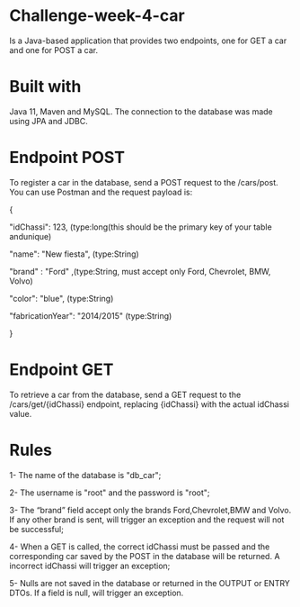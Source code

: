 # Challenge-week-4-car
 Is a Java-based application that provides two endpoints, one for GET a car and one for POST a car.
# Built with
Java 11, Maven and MySQL. The connection to the database was made using JPA and JDBC.
# Endpoint POST
To register a car in the database, send a POST request to the /cars/post. You can use Postman and the request payload is: 

{

"idChassi": 123, (type:long(this should be the primary key of your table andunique)

"name": "New fiesta", (type:String)

"brand" : "Ford" ,(type:String, must accept only Ford, Chevrolet, BMW, Volvo)

"color": "blue", (type:String)

"fabricationYear": "2014/2015" (type:String)

}
# Endpoint GET
To retrieve a car from the database, send a GET request to the /cars/get/{idChassi} endpoint, replacing {idChassi} with the actual idChassi value.
# Rules
1- The name of the database is "db_car";

2- The username is "root" and the password is "root";

3- The “brand” field accept only the brands Ford,Chevrolet,BMW and Volvo. If any other brand is sent, will trigger an exception and the request will not be successful;

4- When a GET is called, the correct idChassi must be passed and the corresponding car saved by the POST in the database will be returned. A incorrect idChassi will trigger an exception;

5- Nulls are not saved in the database or returned in the OUTPUT or ENTRY DTOs. If a field is null, will trigger an exception.
